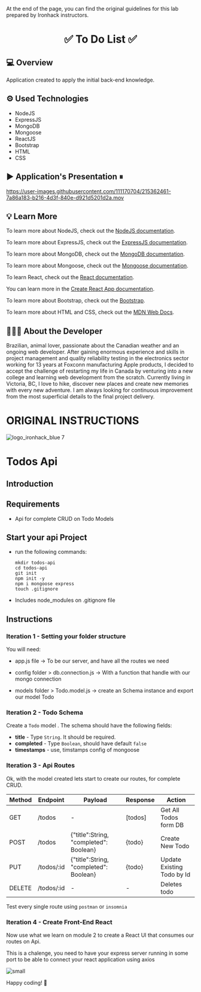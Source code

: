<span>At the end of the page, you can find the original guidelines for this lab prepared by Ironhack instructors.</span>

<h1 align="center">✅ To Do List ✅</h1>

<h2>💻 Overview</h2>

<p>Application created to apply the initial back-end knowledge.</p>


<h2>⚙️ Used Technologies</h2>
<ul>
  <li>NodeJS</li>
  <li>ExpressJS</li>
  <li>MongoDB</li>
  <li>Mongoose</li>
  <li>ReactJS</li>
  <li>Bootstrap</li>
  <li>HTML</li>
  <li>CSS</li>
</ul>


<h2>▶️ Application's Presentation ⏸</h2>
  
https://user-images.githubusercontent.com/111170704/215362461-7a86a183-b216-4d3f-840e-d921d5201d2a.mov


<h2>💡 Learn More</h2>
<p>To learn more about NodeJS, check out the <a href="https://nodejs.org/en/docs/" >NodeJS documentation</a>.</p>
<p>To learn more about ExpressJS, check out the <a href="https://expressjs.com/en/5x/api.html#express" >ExpressJS documentation</a>.</p>
<p>To learn more about MongoDB, check out the <a href="https://www.mongodb.com/docs/atlas/" >MongoDB documentation</a>.</p>
<p>To learn more about Mongoose, check out the <a href="https://mongoosejs.com/docs/guide.html" >Mongoose documentation</a>.</p>
<p>To learn React, check out the <a href="https://reactjs.org/" >React documentation</a>.</p>
<p>You can learn more in the <a href="https://create-react-app.dev/docs/getting-started/" target="_blank">Create React App documentation</a>.</p>
<p>To learn more about Bootstrap, check out the <a href="https://getbootstrap.com/docs/5.3/getting-started/introduction/" >Bootstrap</a>.</p>
<p>To learn more about HTML and CSS, check out the <a href="https://developer.mozilla.org/pt-BR/" >MDN Web Docs</a>.</p>


<h2>🧑🏼‍🦰 About the Developer</h2>
<p>Brazilian, animal lover, passionate about the Canadian weather and an ongoing web developer. After gaining enormous experience and skills in project management and quality reliability testing in the electronics sector working for 13 years at Foxconn manufacturing Apple products, I decided to accept the challenge of restarting my life in Canada by venturing into a new college and learning web development from the scratch. Currently living in Victoria, BC, I love to hike, discover new places and create new memories with every new adventure. I am always looking for continuous improvement from the most superficial details to the final project delivery.</p>


<h1>ORIGINAL INSTRUCTIONS</h1>

![logo_ironhack_blue 7](https://user-images.githubusercontent.com/23629340/40541063-a07a0a8a-601a-11e8-91b5-2f13e4e6b441.png)

# Todos Api

## Introduction


## Requirements

- Api for complete CRUD on Todo Models

## Start your api Project

- run the following commands:

  ```
  mkdir todos-api
  cd todos-api
  git init
  npm init -y
  npm i mongoose express
  touch .gitignore
  ```

- Includes node_modules on .gitignore file

## Instructions

### Iteration 1 - Setting your folder structure

You will need:

- app.js file -> To be our server, and have all the routes we need

- config folder > db.connection.js -> With a function that handle with our mongo connection

- models folder > Todo.model.js -> create an Schema instance and export our model Todo


### Iteration 2 - Todo Schema

Create a `Todo` model . The schema should have the following fields:

- **title** - Type `String`. It should be required.
- **completed** - Type `Boolean`, should have default `false` 
- **timestamps** - use, timstamps config of mongoose

### Iteration 3 - Api Routes

Ok, with the model created lets start to create our routes, for complete CRUD.

| Method | Endpoint   | Payload                                | Response  | Action                     |
| ------ | ---------- | -------------------------------------- | --------- | -------------------------- |
| GET    | /todos     | \-                                     | \[todos\] | Get All Todos form DB      |
| POST   | /todos     | {"title":String, "completed": Boolean} | {todo}    | Create New Todo            |
| PUT    | /todos/:id | {"title":String, "completed": Boolean} | {todo}    | Update Existing Todo by Id |
| DELETE | /todos/:id | \-                                     | \-        | Deletes todo               |


Test every single route using `postman` or `insomnia`



### Iteration 4 - Create Front-End React

  Now use what we learn on module 2 to create a React UI that consumes our routes on Api.
  
  This is a chalenge, you need to have your express server running in some port to be able to connect your react application using axios
  
![small](https://user-images.githubusercontent.com/26174871/132945098-6abe8ba4-e623-474a-9fa5-914842e3e622.gif)

Happy coding! 💙

